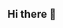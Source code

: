## Hi there 👋

<!--
**Aryanonit/Aryanonit** is a ✨ _special_ ✨ repository because its `README.md` (this file) appears on your GitHub profile.

Here are some ideas to get you started:

- 🔭 I’m currently working on ...Guftagu
- 🌱 I’m currently learning ...AI & ML
- 💬 Ask me about ... My Projects, AI & ML, LLMs & HOW WE CAN MAKE THINGS FUN:)
- 📫 How to reach me: ...https://x.com/aryyan07
- ⚡ Fun fact: .. I love sweets and can eat Bengali sweets like crazyy
-->
